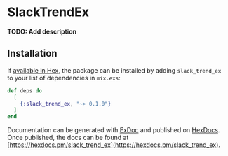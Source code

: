 # SlackTrendEx

**TODO: Add description**

## Installation

If [available in Hex](https://hex.pm/docs/publish), the package can be installed
by adding `slack_trend_ex` to your list of dependencies in `mix.exs`:

```elixir
def deps do
  [
    {:slack_trend_ex, "~> 0.1.0"}
  ]
end
```

Documentation can be generated with [ExDoc](https://github.com/elixir-lang/ex_doc)
and published on [HexDocs](https://hexdocs.pm). Once published, the docs can
be found at [https://hexdocs.pm/slack_trend_ex](https://hexdocs.pm/slack_trend_ex).

